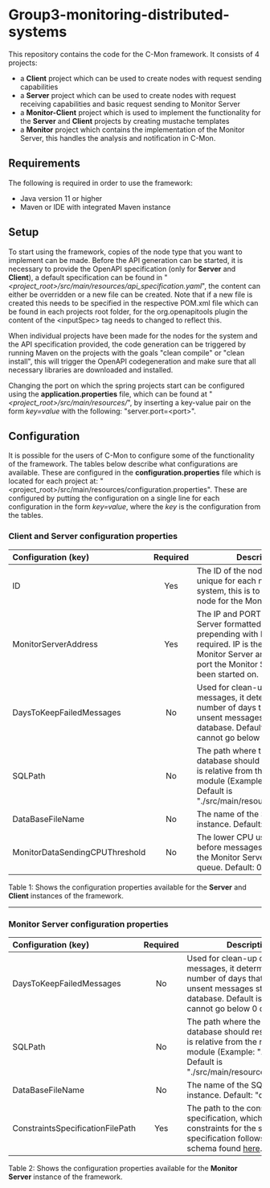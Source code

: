# Group3-monitoring-distributed-systems
This repository contains the code for the C-Mon framework. It consists of 4 projects:
- a **Client** project which can be used to create nodes with request sending capabilities
- a **Server** project which can be used to create nodes with request receiving capabilities and basic request sending to Monitor Server
- a **Monitor-Client** project which is used to implement the functionality for the **Server** and **Client** projects by creating mustache templates
- a **Monitor** project which contains the implementation of the Monitor Server, this handles the analysis and notification in C-Mon.

## Requirements
The following is required in order to use the framework:
- Java version 11 or higher
- Maven or IDE with integrated Maven instance

## Setup
To start using the framework, copies of the node type that you want to implement can be made. Before the API generation can be started, it is necessary to provide the OpenAPI specification (only for **Server** and **Client**), a default specification can be found in "*<project_root>/src/main/resources/api_specification.yaml*", the content can either be overridden or a new file can be created. Note that if a new file is created this needs to be specified in the respective POM.xml file which can be found in each projects root folder, for the org.openapitools plugin the content of the \<inputSpec> tag needs to changed to reflect this.

When individual projects have been made for the nodes for the system and the API specification provided, the code generation can be triggered by running Maven on the projects with the goals "clean compile" or "clean install", this will trigger the OpenAPI codegeneration and make sure that all necessary libraries are downloaded and installed.

Changing the port on which the spring projects start can be configured using the **application.properties** file, which can be found at "*<project_root>/src/main/resources/*", by inserting a key-value pair on the form *key=value* with the following: "server.port=\<port>".

## Configuration
It is possible for the users of C-Mon to configure some of the functionality of the framework.
The tables below describe what configurations are available. These are configured in the **configuration.properties** file which is located for each project at: "<project_root>/src/main/resources/configuration.properties". These are configured by putting the configuration on a single line for each configuration in the form *key=value*, where the *key* is the configuration from the tables.

### Client and Server configuration properties

| Configuration (key) | Required | Description |
|:--------------------|:--------:|-------------|
| ID | Yes | The ID of the node, should be unique for each node in the system, this is to identify the node for the Monitor Server. |
| MonitorServerAddress | Yes | The IP and PORT of the Monitor Server formatted as IP:PORT, prepending with http:// is not required. IP is the IP of the Monitor Server and PORT is the port the Monitor Server has been started on. |
| DaysToKeepFailedMessages | No | Used for clean-up of old messages, it determines the number of days that failed unsent messages stays in the database. Default is 30 days, it cannot go below 0 days. |
| SQLPath | No | The path where the SQLite database should reside, the path is relative from the root of the module (Example: "./Client"). Default is "./src/main/resources/sqlite/db/"|
| DataBaseFileName | No | The name of the SQLite instance. Default: "queue.db" |
| MonitorDataSendingCPUThreshold | No | The lower CPU usage threshold before messages can be sent to the Monitor Server from the lazy queue. Default: 0.2 (20%). |

Table 1: Shows the configuration properties available for the **Server** and **Client** instances of the framework.

***

### Monitor Server configuration properties

| Configuration (key) | Required | Description |
|:--------------------|:--------:|-------------|
| DaysToKeepFailedMessages | No | Used for clean-up of old messages, it determines the number of days that failed unsent messages stays in the database. Default is 30 days, it cannot go below 0 days. |
| SQLPath | No | The path where the SQLite database should reside, the path is relative from the root of the module (Example: "./Client"). Default is "./src/main/resources/sqlite/db/"|
| DataBaseFileName | No | The name of the SQLite instance. Default: "queue.db" |
| ConstraintsSpecificationFilePath | Yes | The path to the constraint specification, which specify the constraints for the system. This specification follows the JSON schema found [here](./Monitor/src/main/resources/validation/constraintSchema.json).

Table 2: Shows the configuration properties available for the **Monitor Server** instance of the framework.
